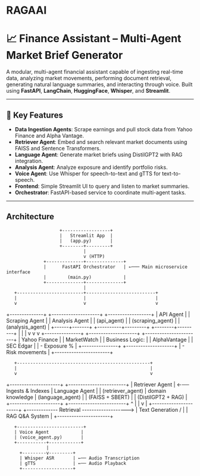 # RAGAAI

# 📈 Finance Assistant – Multi-Agent Market Brief Generator

A modular, multi-agent financial assistant capable of ingesting real-time data, analyzing market movements, performing document retrieval, generating natural language summaries, and interacting through voice. Built using **FastAPI**, **LangChain**, **HuggingFace**, **Whisper**, and **Streamlit**.

---

## 🧠 Key Features

- **Data Ingestion Agents**: Scrape earnings and pull stock data from Yahoo Finance and Alpha Vantage.
- **Retriever Agent**: Embed and search relevant market documents using FAISS and Sentence Transformers.
- **Language Agent**: Generate market briefs using DistilGPT2 with RAG integration.
- **Analysis Agent**: Analyze exposure and identify portfolio risks.
- **Voice Agent**: Use Whisper for speech-to-text and gTTS for text-to-speech.
- **Frontend**: Simple Streamlit UI to query and listen to market summaries.
- **Orchestrator**: FastAPI-based service to coordinate multi-agent tasks.

---



## Architecture

                        +------------------+
                        |   Streamlit App  |
                        |   (app.py)       |
                        +--------+---------+
                                 |
                                 v (HTTP)
                  +--------------+--------------+
                  |      FastAPI Orchestrator   | ←─── Main microservice interface
                  |        (main.py)            |
                  +--------------+--------------+
                                 |
       +-------------------------+--------------------------+
       |                         |                          |
       v                         v                          v
+--------------+      +--------------------+      +------------------+
| API Agent    |      | Scraping Agent     |      | Analysis Agent   |
| (api_agent)  |      | (scraping_agent)   |      | (analysis_agent) |
+------+-------+      +----------+---------+      +--------+---------+
       |                         |                         |
       v                         v                         v
+---------------+       +--------------------+     +-----------------------+
| Yahoo Finance |       | MarketWatch        |     | Business Logic:       |
| AlphaVantage  |       | SEC Edgar          |     | - Exposure %          |
+---------------+       +--------------------+     | - Risk movements      |
                                                   +-----------------------+

       +--------------------------------------------------+
       |                                                  |
       v                                                  v
+---------------------+                          +------------------------+
| Retriever Agent     | ←── Ingests & Indexes    | Language Agent         |
| (retriever_agent)   |     domain knowledge     | (language_agent)       |
| (FAISS + SBERT)     |                          | (DistilGPT2 + RAG)     |
+---------------------+                          +------------------------+
        ^                                                       |
        |                                                       v
        |                                             +----------------------+
        +------------- Retrieval -------------------> | Text Generation /   |
                                                      | RAG Q&A System      |
                                                      +----------------------+

       +-------------------------+
       | Voice Agent            |
       | (voice_agent.py)       |
       +-----------+------------+
                   | 
         +---------v---------+
         | Whisper ASR       | ←── Audio Transcription
         | gTTS              | ←── Audio Playback
         +-------------------+
